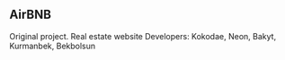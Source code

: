 ## AirBNB
Original project. Real estate website
Developers: Kokodae, Neon, Bakyt, Kurmanbek, Bekbolsun
